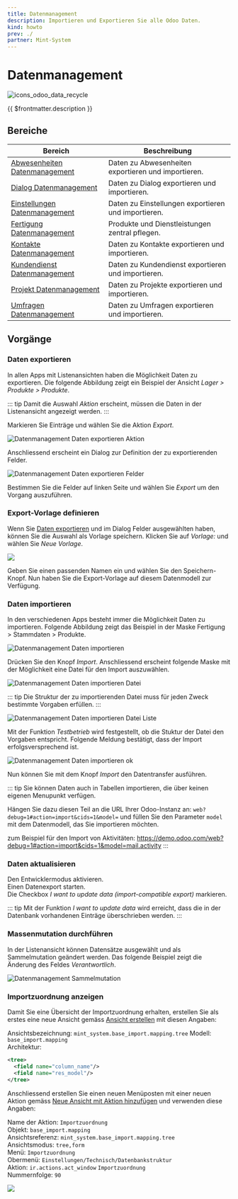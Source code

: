 ```yaml
---
title: Datenmanagement
description: Importieren und Exportieren Sie alle Odoo Daten.
kind: howto
prev: ./
partner: Mint-System
---
```


# Datenmanagement

![icons_odoo_data_recycle](attachments/icons_odoo_data_recycle.png)

{{ $frontmatter.description }}

## Bereiche

| Bereich                                                               | Beschreibung                                        |
| --------------------------------------------------------------------- | --------------------------------------------------- |
| [Abwesenheiten Datenmanagement](HR%20Holidays%20Data%20Management.md) | Daten zu Abwesenheiten exportieren und importieren. |
| [Dialog Datenmanagement](Dialog%20Datenmanagement.md)                 | Daten zu Dialog exportieren und importieren.        |
| [Einstellungen Datenmanagement](Settings%20Data%20Management.md)      | Daten zu Einstellungen exportieren und importieren. |
| [Fertigung Datenmanagement](Manufacture%20Data%20Management.md)       | Produkte und Dienstleistungen zentral pflegen.      |
| [Kontakte Datenmanagement](Partner%20Data%20Management.md)            | Daten zu Kontakte exportieren und importieren.      |
| [Kundendienst Datenmanagement](Helpdesk%20Data%20Management.md)       | Daten zu Kundendienst exportieren und importieren.  |
| [Projekt Datenmanagement](Project%20Data%20Management.md)             | Daten zu Projekte exportieren und importieren.      |
| [Umfragen Datenmanagement](Survey%20Datamanagement.md)                | Daten zu Umfragen exportieren und importieren.      |

## Vorgänge

### Daten exportieren

In allen Apps mit Listenansichten haben die Möglichkeit Daten zu exportieren. Die folgende Abbildung zeigt ein Beispiel der Ansicht _Lager > Produkte > Produkte_.

::: tip
Damit die Auswahl _Aktion_ erscheint, müssen die Daten in der Listenansicht angezeigt werden.
:::

Markieren Sie Einträge und wählen Sie die Aktion _Export_.

![Datenmanagement Daten exportieren Aktion](attachments/Datenmanagement%20Daten%20exportieren%20Aktion.png)

Anschliessend erscheint ein Dialog zur Definition der zu exportierenden Felder.

![Datenmanagement Daten exportieren Felder](attachments/Datenmanagement%20Daten%20exportieren%20Felder.png)

Bestimmen Sie die Felder auf linken Seite und wählen Sie _Export_ um den Vorgang auszuführen.

### Export-Vorlage definieren

Wenn Sie [Daten exportieren](#Daten%20exportieren) und im Dialog Felder ausgewählten haben, können Sie die Auswahl als Vorlage speichern. Klicken Sie auf _Vorlage:_ und wählen Sie _Neue Vorlage_.

![](attachments/Data%20Management%20Export%20Template.png)

Geben Sie einen passenden Namen ein und wählen Sie den Speichern-Knopf. Nun haben Sie die Export-Vorlage auf diesem Datenmodell zur Verfügung.

### Daten importieren

In den verschiedenen Apps besteht immer die Möglichkeit Daten zu importieren. Folgende Abbildung zeigt das Beispiel in der Maske Fertigung > Stammdaten > Produkte.

![Datenmanagement Daten importieren](attachments/Datenmanagement%20Daten%20importieren.png)

Drücken Sie den Knopf _Import_. Anschliessend erscheint folgende Maske mit der Möglichkeit eine Datei für den Import auszuwählen.

![Datenmanagement Daten importieren Datei](attachments/Datenmanagement%20Daten%20importieren%20Datei.png)

::: tip
Die Struktur der zu importierenden Datei muss für jeden Zweck bestimmte Vorgaben erfüllen.
:::

![Datenmanagement Daten importieren Datei Liste](attachments/Datenmanagement%20Daten%20importieren%20Datei%20Liste.png)

Mit der Funktion _Testbetrieb_ wird festgestellt, ob die Stuktur der Datei den Vorgaben entspricht. Folgende Meldung bestätigt, dass der Import erfolgsversprechend ist.

![Datenmanagement Daten importieren ok](attachments/Datenmanagement%20Daten%20importieren%20ok.png)

Nun können Sie mit dem Knopf _Import_ den Datentransfer ausführen.

::: tip
Sie können Daten auch in Tabellen importieren, die über keinen eigenen Menupunkt verfügen.

Hängen Sie dazu diesen Teil an die URL Ihrer Odoo-Instanz an: `web?debug=1#action=import&cids=1&model=`
und füllen Sie den Parameter `model` mit dem Datenmodell, das Sie importieren möchten.

zum Beispiel für den Import von Aktivitäten: https://demo.odoo.com/web?debug=1#action=import&cids=1&model=mail.activity
:::

### Daten aktualisieren

Den Entwicklermodus aktivieren.  
Einen Datenexport starten.  
Die Checkbox _I want to update data (import-compatible export)_ markieren.

::: tip
Mit der Funktion _I want to update data_ wird erreicht, dass die in der Datenbank vorhandenen Einträge überschrieben werden.
:::

### Massenmutation durchführen

In der Listenansicht können Datensätze ausgewählt und als Sammelmutation geändert werden. Das folgende Beispiel zeigt die Änderung des Feldes _Verantwortlich_.

![Datenmanagement Sammelmutation](attachments/Datenmanagement%20Sammelmutation.gif)

### Importzuordnung anzeigen

Damit Sie eine Übersicht der Importzuordnung erhalten, erstellen Sie als erstes eine neue Ansicht gemäss [Ansicht erstellen](Development%20Views.md#Ansicht%20erstellen) mit diesen Angaben:

Ansichtsbezeichnung: `mint_system.base_import.mapping.tree`
Modell: `base_import.mapping`\
Architektur:

```xml
<tree>
  <field name="column_name"/>
  <field name="res_model"/>
</tree>
```

Anschliessend erstellen Sie einen neuen Menüposten mit einer neuen Aktion gemäss [Neue Ansicht mit Aktion hinzufügen](Development%20Actions.md#Neue%20Ansicht%20mit%20Aktion%20hinzufügen) und verwenden diese Angaben:

Name der Aktion: `Importzuordnung`\
Objekt: `base_import.mapping`\
Ansichtsreferenz: `mint_system.base_import.mapping.tree`\
Ansichtsmodus: `tree,form`\
Menü: `Importzuordnung`\
Obermenü: `Einstellungen/Technisch/Datenbankstruktur`\
Aktion: `ir.actions.act_window` `Importzuordnung`\
Nummernfolge: `90`

![](attachments/Importzuordnung%20Importzuordnung%20anzeigen.png)
